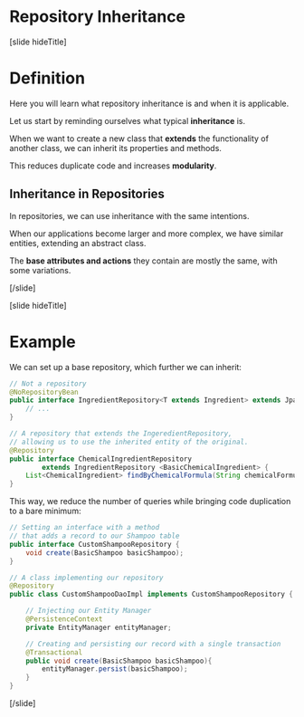# Repository Inheritance

[slide hideTitle]

# Definition

Here you will learn what repository inheritance is and when it is applicable.

Let us start by reminding ourselves what typical **inheritance** is.

When we want to create a new class that **extends** the functionality of another class, we can inherit its properties and methods.

This reduces duplicate code and increases **modularity**.

## Inheritance in Repositories

In repositories, we can use inheritance with the same intentions.

When our applications become larger and more complex, we have similar entities, extending an abstract class.

The **base attributes and actions** they contain are mostly the same, with some variations.

[/slide]

[slide hideTitle]

# Example

We can set up a base repository, which further we can inherit:

```java
// Not a repository
@NoRepositoryBean 
public interface IngredientRepository<T extends Ingredient> extends JpaRepository<T, Long>{
    // ...
}

// A repository that extends the IngeredientRepository, 
// allowing us to use the inherited entity of the original.
@Repository 
public interface ChemicalIngredientRepository 
        extends IngredientRepository <BasicChemicalIngredient> {
    List<ChemicalIngredient> findByChemicalFormula(String chemicalFormula);
}
```

This way, we reduce the number of queries while bringing code duplication to a bare minimum:

```java
// Setting an interface with a method
// that adds a record to our Shampoo table
public interface CustomShampooRepository { 
    void create(BasicShampoo basicShampoo); 
}

// A class implementing our repository
@Repository
public class CustomShampooDaoImpl implements CustomShampooRepository { 

    // Injecting our Entity Manager         
    @PersistenceContext
    private EntityManager entityManager;                                        

    // Creating and persisting our record with a single transaction
    @Transactional
    public void create(BasicShampoo basicShampoo){                              
        entityManager.persist(basicShampoo);
    }
}
```

[/slide]